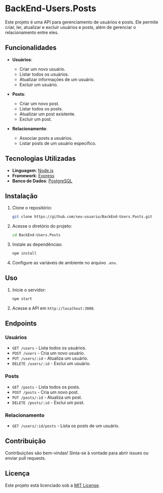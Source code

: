 # BackEnd-Users.Posts

Este projeto é uma API para gerenciamento de usuários e posts. Ele permite criar, ler, atualizar e excluir usuários e posts, além de gerenciar o relacionamento entre eles.

## Funcionalidades

- **Usuários**:
    - Criar um novo usuário.
    - Listar todos os usuários.
    - Atualizar informações de um usuário.
    - Excluir um usuário.

- **Posts**:
    - Criar um novo post.
    - Listar todos os posts.
    - Atualizar um post existente.
    - Excluir um post.

- **Relacionamento**:
    - Associar posts a usuários.
    - Listar posts de um usuário específico.

## Tecnologias Utilizadas

- **Linguagem**: [Node.js](https://nodejs.org/)
- **Framework**: [Express](https://expressjs.com/)
- **Banco de Dados**: [PostgreSQL](https://www.postgresql.org/)

## Instalação

1. Clone o repositório:
     ```bash
     git clone https://github.com/seu-usuario/BackEnd-Users.Posts.git
     ```
2. Acesse o diretório do projeto:
     ```bash
     cd BackEnd-Users.Posts
     ```
3. Instale as dependências:
     ```bash
     npm install
     ```
4. Configure as variáveis de ambiente no arquivo `.env`.

## Uso

1. Inicie o servidor:
     ```bash
     npm start
     ```
2. Acesse a API em `http://localhost:3000`.

## Endpoints

### Usuários
- `GET /users` - Lista todos os usuários.
- `POST /users` - Cria um novo usuário.
- `PUT /users/:id` - Atualiza um usuário.
- `DELETE /users/:id` - Exclui um usuário.

### Posts
- `GET /posts` - Lista todos os posts.
- `POST /posts` - Cria um novo post.
- `PUT /posts/:id` - Atualiza um post.
- `DELETE /posts/:id` - Exclui um post.

### Relacionamento
- `GET /users/:id/posts` - Lista os posts de um usuário.

## Contribuição

Contribuições são bem-vindas! Sinta-se à vontade para abrir issues ou enviar pull requests.

## Licença

Este projeto está licenciado sob a [MIT License](LICENSE).
